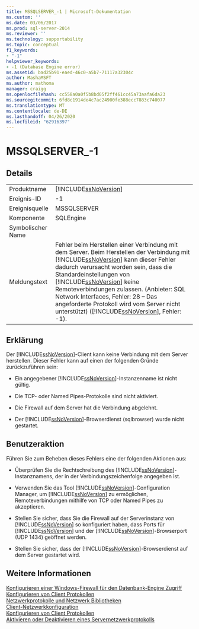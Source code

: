 ```yaml
---
title: MSSQLSERVER_-1 | Microsoft-Dokumentation
ms.custom: ''
ms.date: 03/06/2017
ms.prod: sql-server-2014
ms.reviewer: ''
ms.technology: supportability
ms.topic: conceptual
f1_keywords:
- "-1"
helpviewer_keywords:
- -1 (Database Engine error)
ms.assetid: bad25b91-eaed-46c0-a5b7-71117a32304c
author: MashaMSFT
ms.author: mathoma
manager: craigg
ms.openlocfilehash: cc558a0a0f5b8bd05f2ff461cc45a73aafa6da23
ms.sourcegitcommit: 6fd8c1914de4c7ac24900fe388ecc7883c740077
ms.translationtype: MT
ms.contentlocale: de-DE
ms.lasthandoff: 04/26/2020
ms.locfileid: "62916397"
---
```

# <a name="mssqlserver_-1"></a>MSSQLSERVER_-1
    
## <a name="details"></a>Details  
  
|||  
|-|-|  
|Produktname|[!INCLUDE[ssNoVersion](../../includes/ssnoversion-md.md)]|  
|Ereignis-ID|-1|  
|Ereignisquelle|MSSQLSERVER|  
|Komponente|SQLEngine|  
|Symbolischer Name||  
|Meldungstext|Fehler beim Herstellen einer Verbindung mit dem Server.  Beim Herstellen der Verbindung mit [!INCLUDE[ssNoVersion](../../includes/ssnoversion-md.md)] kann dieser Fehler dadurch verursacht worden sein, dass die Standardeinstellungen von [!INCLUDE[ssNoVersion](../../includes/ssnoversion-md.md)] keine Remoteverbindungen zulassen. (Anbieter: SQL Network Interfaces, Fehler: 28 – Das angeforderte Protokoll wird vom Server nicht unterstützt) ([!INCLUDE[ssNoVersion](../../includes/ssnoversion-md.md)], Fehler: -1).|  
  
## <a name="explanation"></a>Erklärung  
 Der [!INCLUDE[ssNoVersion](../../includes/ssnoversion-md.md)]-Client kann keine Verbindung mit dem Server herstellen. Dieser Fehler kann auf einen der folgenden Gründe zurückzuführen sein:  
  
-   Ein angegebener [!INCLUDE[ssNoVersion](../../includes/ssnoversion-md.md)]-Instanzenname ist nicht gültig.  
  
-   Die TCP- oder Named Pipes-Protokolle sind nicht aktiviert.  
  
-   Die Firewall auf dem Server hat die Verbindung abgelehnt.  
  
-   Der [!INCLUDE[ssNoVersion](../../includes/ssnoversion-md.md)]-Browserdienst (sqlbrowser) wurde nicht gestartet.  
  
## <a name="user-action"></a>Benutzeraktion  
 Führen Sie zum Beheben dieses Fehlers eine der folgenden Aktionen aus:  
  
-   Überprüfen Sie die Rechtschreibung des [!INCLUDE[ssNoVersion](../../includes/ssnoversion-md.md)]-Instanznamens, der in der Verbindungszeichenfolge angegeben ist.  
  
-   Verwenden Sie das Tool [!INCLUDE[ssNoVersion](../../includes/ssnoversion-md.md)]-Configuration Manager, um [!INCLUDE[ssNoVersion](../../includes/ssnoversion-md.md)] zu ermöglichen, Remoteverbindungen mithilfe von TCP oder Named Pipes zu akzeptieren.  
  
-   Stellen Sie sicher, dass Sie die Firewall auf der Serverinstanz von [!INCLUDE[ssNoVersion](../../includes/ssnoversion-md.md)] so konfiguriert haben, dass Ports für [!INCLUDE[ssNoVersion](../../includes/ssnoversion-md.md)] und der [!INCLUDE[ssNoVersion](../../includes/ssnoversion-md.md)]-Browserport (UDP 1434) geöffnet werden.  
  
-   Stellen Sie sicher, dass der [!INCLUDE[ssNoVersion](../../includes/ssnoversion-md.md)]-Browserdienst auf dem Server gestartet wird.  
  
## <a name="see-also"></a>Weitere Informationen  
 [Konfigurieren einer Windows-Firewall für den Datenbank-Engine Zugriff](../../database-engine/configure-windows/configure-a-windows-firewall-for-database-engine-access.md)   
 [Konfigurieren von Client Protokollen](../../database-engine/configure-windows/configure-client-protocols.md)   
 [Netzwerkprotokolle und Netzwerk Bibliotheken](../../sql-server/install/network-protocols-and-network-libraries.md)   
 [Client-Netzwerkkonfiguration](../../database-engine/configure-windows/client-network-configuration.md)   
 [Konfigurieren von Client Protokollen](../../database-engine/configure-windows/configure-client-protocols.md)   
 [Aktivieren oder Deaktivieren eines Servernetzwerkprotokolls](../../database-engine/configure-windows/enable-or-disable-a-server-network-protocol.md)  
  
  
